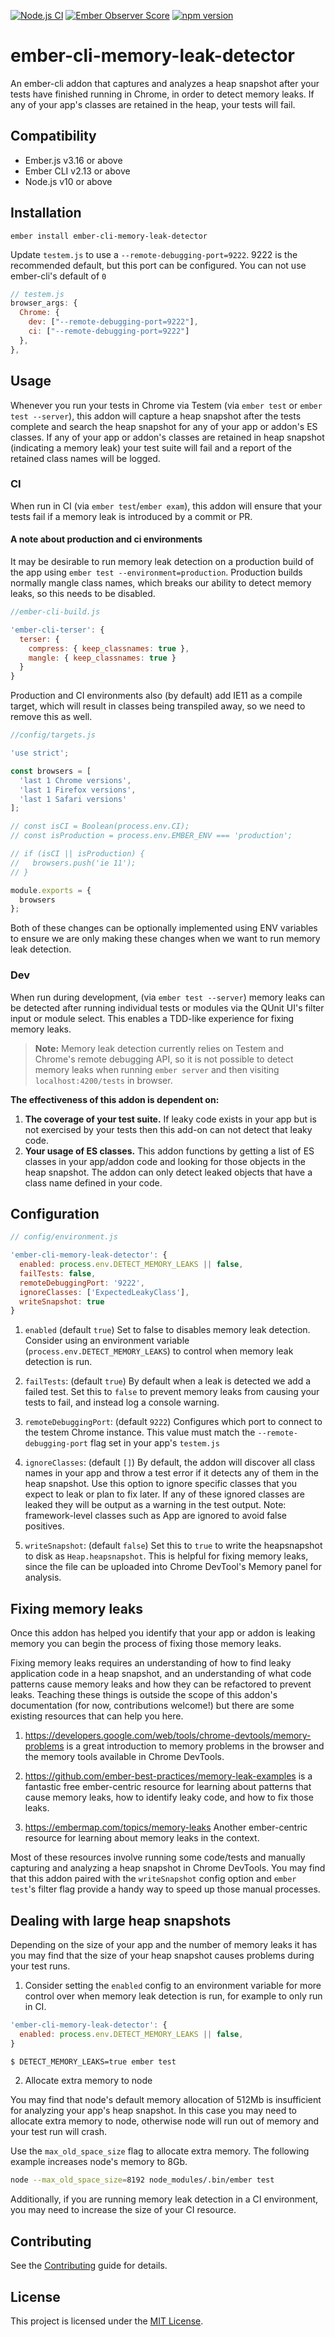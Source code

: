 [![Node.js CI](https://github.com/steveszc/ember-cli-memory-leak-detector/actions/workflows/node.js.yml/badge.svg)](https://github.com/steveszc/ember-cli-memory-leak-detector/actions/workflows/node.js.yml)
[![Ember Observer Score](https://emberobserver.com/badges/ember-cli-memory-leak-detector.svg)](https://emberobserver.com/addons/ember-cli-memory-leak-detector)
[![npm version](https://badge.fury.io/js/ember-cli-memory-leak-detector.svg)](https://www.npmjs.com/package/ember-cli-memory-leak-detector)

ember-cli-memory-leak-detector
==============================================================================

An ember-cli addon that captures and analyzes a heap snapshot after your tests have finished running in Chrome, in order to detect memory leaks.
If any of your app's classes are retained in the heap, your tests will fail.

Compatibility
------------------------------------------------------------------------------

* Ember.js v3.16 or above
* Ember CLI v2.13 or above
* Node.js v10 or above


Installation
------------------------------------------------------------------------------

```
ember install ember-cli-memory-leak-detector
```

Update `testem.js` to use a `--remote-debugging-port=9222`. 9222 is the recommended default, but this port can be configured. You can not use ember-cli's default of `0`

```js
// testem.js
browser_args: {
  Chrome: {
    dev: ["--remote-debugging-port=9222"],
    ci: ["--remote-debugging-port=9222"]
  },
},
```

Usage
------------------------------------------------------------------------------

Whenever you run your tests in Chrome via Testem (via `ember test` or `ember test --server`), this addon will capture a heap snapshot after the tests complete and search the heap snapshot for any of your app or addon's ES classes. If any of your app or addon's classes are retained in heap snapshot (indicating a memory leak) your test suite will fail and a report of the retained class names will be logged.

### CI

When run in CI (via `ember test`/`ember exam`), this addon will ensure that your tests fail if a memory leak is introduced by a commit or PR.

#### A note about production and ci environments 
It may be desirable to run memory leak detection on a production build of the app using `ember test --environment=production`.
Production builds normally mangle class names, which breaks our ability to detect memory leaks, so this needs to be disabled.

```js
//ember-cli-build.js

'ember-cli-terser': {
  terser: {
    compress: { keep_classnames: true },
    mangle: { keep_classnames: true }
  }
}
```

Production and CI environments also (by default) add IE11 as a compile target, which will result in classes being transpiled away, so we need to remove this as well.
```js
//config/targets.js

'use strict';

const browsers = [
  'last 1 Chrome versions',
  'last 1 Firefox versions',
  'last 1 Safari versions'
];

// const isCI = Boolean(process.env.CI);
// const isProduction = process.env.EMBER_ENV === 'production';

// if (isCI || isProduction) {
//   browsers.push('ie 11');
// }

module.exports = {
  browsers
};
```

Both of these changes can be optionally implemented using ENV variables to ensure we are only making these changes when we want to run memory leak detection.

### Dev

When run during development, (via `ember test --server`) memory leaks can be detected after running individual tests or modules via the QUnit UI's filter input or module select. This enables a TDD-like experience for fixing memory leaks.

> **Note:** Memory leak detection currently relies on Testem and Chrome's remote debugging API, so it is not possible to detect memory leaks when running `ember server` and then visiting `localhost:4200/tests` in browser.

**The effectiveness of this addon is dependent on:**
1. **The coverage of your test suite.** If leaky code exists in your app but is not exercised by your tests then this add-on can not detect that leaky code.
2. **Your usage of ES classes.** This addon functions by getting a list of ES classes in your app/addon code and looking for those objects in the heap snapshot. The addon can only detect leaked objects that have a class name defined in your code.

Configuration
------------------------------------------------------------------------------

```js
// config/environment.js

'ember-cli-memory-leak-detector': {
  enabled: process.env.DETECT_MEMORY_LEAKS || false,
  failTests: false,
  remoteDebuggingPort: '9222',
  ignoreClasses: ['ExpectedLeakyClass'],
  writeSnapshot: true
}

```

1. `enabled` (default `true`)
Set to false to disables memory leak detection. Consider using an environment variable (`process.env.DETECT_MEMORY_LEAKS`) to control when memory leak detection is run.

2. `failTests`: (default `true`)
By default when a leak is detected we add a failed test. Set this to `false` to prevent memory leaks from causing your tests to fail, and instead log a console warning.

3. `remoteDebuggingPort`: (default `9222`)
Configures which port to connect to the testem Chrome instance. This value must match the `--remote-debugging-port` flag set in your app's `testem.js`

4. `ignoreClasses`: (default `[]`)
By default, the addon will discover all class names in your app and throw a test error if it detects any of them in the heap snapshot. Use this option to ignore specific classes that you expect to leak or plan to fix later. If any of these ignored classes are leaked they will be output as a warning in the test output. Note: framework-level classes such as App are ignored to avoid false positives.

5. `writeSnapshot`: (default `false`)
Set this to `true` to write the heapsnapshot to disk as `Heap.heapsnapshot`. This is helpful for fixing memory leaks, since the file can be uploaded into Chrome DevTool's Memory panel for analysis.

Fixing memory leaks
------------------------------------------------------------------------------

Once this addon has helped you identify that your app or addon is leaking memory you can begin the process of fixing those memory leaks. 

Fixing memory leaks requires an understanding of how to find leaky application code in a heap snapshot, and an understanding of what code patterns cause memory leaks and how they can be refactored to prevent leaks. Teaching these things is outside the scope of this addon's documentation (for now, contributions welcome!) but there are some existing resources that can help you here.  

1. https://developers.google.com/web/tools/chrome-devtools/memory-problems is a great introduction to memory problems in the browser and the memory tools available in Chrome DevTools.

1. https://github.com/ember-best-practices/memory-leak-examples is a fantastic free ember-centric resource for learning about patterns that cause memory leaks, how to identify leaky code, and how to fix those leaks.

1. https://embermap.com/topics/memory-leaks Another ember-centric resource for learning about memory leaks in the context.

Most of these resources involve running some code/tests and manually capturing and analyzing a heap snapshot in Chrome DevTools. You may find that this addon paired with the `writeSnapshot` config option and `ember test`'s filter flag provide a handy way to speed up those manual processes.

Dealing with large heap snapshots
-------------------------------------------------------------------------------

Depending on the size of your app and the number of memory leaks it has you may find that the size of your heap snapshot causes problems during your test runs.

1. Consider setting the `enabled` config to an environment variable for more control over when memory leak detection is run, for example to only run in CI.

```js
'ember-cli-memory-leak-detector': {
  enabled: process.env.DETECT_MEMORY_LEAKS || false,
}
```

```bash
$ DETECT_MEMORY_LEAKS=true ember test
```

2. Allocate extra memory to node

You may find that node's default memory allocation of 512Mb is insufficient for analyzing your app's heap snapshot. In this case you may need to allocate extra memory to node, otherwise node will run out of memory and your test run will crash.

Use the `max_old_space_size` flag to allocate extra memory. The following example increases node's memory to 8Gb.

```bash
node --max_old_space_size=8192 node_modules/.bin/ember test
```

Additionally, if you are running memory leak detection in a CI environment, you may need to increase the size of your CI resource.


Contributing
------------------------------------------------------------------------------

See the [Contributing](CONTRIBUTING.md) guide for details.


License
------------------------------------------------------------------------------

This project is licensed under the [MIT License](LICENSE.md).
